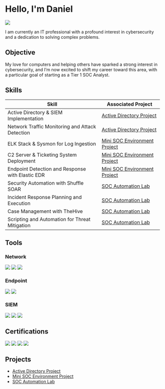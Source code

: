 # Hello, I'm Daniel
<a href="https://www.linkedin.com/in/daniel-thibodeaux/"><img src="https://img.shields.io/badge/-LinkedIn-0072b1?&style=for-the-badge&logo=linkedin&logoColor=white" /></a>

I am currently an IT professional with a profound interest in cybersecurity and a dedication to solving complex problems.

## Objective

My love for computers and helping others have sparked a strong interest in cybersecurity, and I’m now excited to shift my career toward this area, with a particular goal of starting as a Tier 1 SOC Analyst.

## Skills

| Skill                                         | Associated Project         |
|-----------------------------------------------|----------------------------|
| Active Directory & SIEM Implementation        | <a href="https://github.com/danielthibodeaux27/AD-Project/tree/main">Active Directory Project</a>|
| Network Traffic Monitoring and Attack Detection | <a href="https://github.com/danielthibodeaux27/AD-Project/tree/main">Active Directory Project</a>|
| ELK Stack & Sysmon for Log Ingestion         | <a href="https://github.com/danielthibodeaux27/Mini-SOC-Environment-Project/tree/main">Mini SOC Environment Project</a>|
| C2 Server & Ticketing System Deployment      | <a href="https://github.com/danielthibodeaux27/Mini-SOC-Environment-Project/tree/main">Mini SOC Environment Project</a>|
| Endpoint Detection and Response with Elastic EDR   | <a href="https://github.com/danielthibodeaux27/Mini-SOC-Environment-Project/tree/main">Mini SOC Environment Project</a>|
| Security Automation with Shuffle SOAR | <a href="https://github.com/danielthibodeaux27/SOC-Automation-Lab/tree/main">SOC Automation Lab</a>|
| Incident Response Planning and Execution | <a href="https://github.com/danielthibodeaux27/SOC-Automation-Lab/tree/main">SOC Automation Lab</a>|
| Case Management with TheHive | <a href="https://github.com/danielthibodeaux27/SOC-Automation-Lab/tree/main">SOC Automation Lab</a>|
| Scripting and Automation for Threat Mitigation | <a href="https://github.com/danielthibodeaux27/SOC-Automation-Lab/tree/main">SOC Automation Lab</a>|

## Tools

### Network
<div>
    <img src="https://img.shields.io/badge/-Wireshark-1679A7?&style=for-the-badge&logo=Wireshark&logoColor=white" />
    <img src="https://img.shields.io/badge/-Tcpdump-EF3B2D?&style=for-the-badge&logo=Suricata&logoColor=white" />
    <img src="https://img.shields.io/badge/-Snort-777BB4?&style=for-the-badge&logo=Zeek&logoColor=white" />
</div>

### Endpoint
<div>
    <img src="https://img.shields.io/badge/-Elastic_EDR-00A4EF?&style=for-the-badge&logo=Microsoft&logoColor=white" />
    <img src="https://img.shields.io/badge/-Velociraptor-4B275F?&style=for-the-badge&logo=Velociraptor&logoColor=white" />
</div>

### SIEM
<div>
    <img src="https://img.shields.io/badge/-Microsoft_Sentinel-0078D4?&style=for-the-badge&logo=Microsoft&logoColor=white" />
    <img src="https://img.shields.io/badge/-Splunk-000000?&style=for-the-badge&logo=Splunk&logoColor=white" />
    <img src="https://img.shields.io/badge/-Elastic-005571?&style=for-the-badge&logo=Elastic&logoColor=white" />
</div>

## Certifications
<div>
<a href="https://coursera.org/share/0005a7143ee2856b1bf67700fdfd7888"><img src="https://img.shields.io/badge/-Google%20Cybersecurity%20Certificate-4285F4?&style=for-the-badge&logo=Google&logoColor=white" /></a>
<a href="https://tryhackme-certificates.s3-eu-west-1.amazonaws.com/THM-ZLE0HSKXJ2.pdf"><img src="https://img.shields.io/badge/-TryHackMe%20SOC%20Level%201%20Certificate-a3ea2a?&style=for-the-badge&logo=TryHackMe&logoColor=white" /></a>
<a href="https://tryhackme-certificates.s3-eu-west-1.amazonaws.com/THM-V7YVKXQKQ0.pdf"><img src="https://img.shields.io/badge/-TryHackMe%20Cyber%20Defense%20Certificate-343c42?&style=for-the-badge&logo=TryHackMe&logoColor=white" /></a>
<a href="https://www.coursera.org/account/accomplishments/professional-cert/KEND78PXEZV6"><img src="https://img.shields.io/badge/-Google%20IT%20Support%20Certificate-ff843d?&style=for-the-badge&logo=Google&logoColor=white" /></a>
</div>

## Projects
- <a href="https://github.com/danielthibodeaux27/AD-Project/tree/main">Active Directory Project</a>
- <a href="https://github.com/danielthibodeaux27/Mini-SOC-Environment-Project">Mini SOC Environment Project</a>
- <a href="https://github.com/danielthibodeaux27/SOC-Automation-Lab/tree/main">SOC Automation Lab</a>
